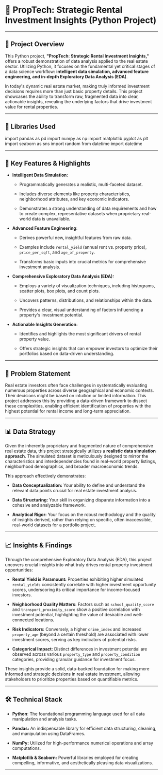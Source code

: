 # 🏡 PropTech: Strategic Rental Investment Insights (Python Project)

---

## 📌 Project Overview

This Python project, **"PropTech: Strategic Rental Investment Insights,"** offers a robust demonstration of data analysis applied to the real estate sector. Utilizing Python, it focuses on the fundamental yet critical stages of a data science workflow: **intelligent data simulation, advanced feature engineering, and in-depth Exploratory Data Analysis (EDA)**.

In today's dynamic real estate market, making truly informed investment decisions requires more than just basic property details. This project showcases the ability to transform raw, fragmented data into clear, actionable insights, revealing the underlying factors that drive investment value for rental properties.

---

## 🧰 Libraries Used
import pandas as pd
import numpy as np
import matplotlib.pyplot as plt
import seaborn as sns
import random
from datetime import datetime

---

## 🚀 Key Features & Highlights

* **Intelligent Data Simulation:**

  * Programmatically generates a realistic, multi-faceted dataset.

  * Includes diverse elements like property characteristics, neighborhood attributes, and key economic indicators.

  * Demonstrates a strong understanding of data requirements and how to create complex, representative datasets when proprietary real-world data is unavailable.

* **Advanced Feature Engineering:**

  * Derives powerful new, insightful features from raw data.

  * Examples include `rental_yield` (annual rent vs. property price), `price_per_sqft`, and `age_of_property`.

  * Transforms basic inputs into crucial metrics for comprehensive investment analysis.

* **Comprehensive Exploratory Data Analysis (EDA):**

  * Employs a variety of visualization techniques, including histograms, scatter plots, box plots, and count plots.

  * Uncovers patterns, distributions, and relationships within the data.

  * Provides a clear, visual understanding of factors influencing a property's investment potential.

* **Actionable Insights Generation:**

  * Identifies and highlights the most significant drivers of rental property value.

  * Offers strategic insights that can empower investors to optimize their portfolios based on data-driven understanding.

---

## 🎯 Problem Statement

Real estate investors often face challenges in systematically evaluating numerous properties across diverse geographical and economic contexts. Their decisions might be based on intuition or limited information. This project addresses this by providing a data-driven framework to dissect these complexities, enabling efficient identification of properties with the highest potential for rental income and long-term appreciation.

---

## 📊 Data Strategy

Given the inherently proprietary and fragmented nature of comprehensive real estate data, this project strategically utilizes a **realistic data simulation approach**. The simulated dataset is meticulously designed to mirror the characteristics and interdependencies found in real-world property listings, neighborhood demographics, and broader macroeconomic trends.

This approach effectively demonstrates:

* **Data Conceptualization:** Your ability to define and understand the relevant data points crucial for real estate investment analysis.

* **Data Structuring:** Your skill in organizing disparate information into a cohesive and analyzable framework.

* **Analytical Rigor:** Your focus on the robust methodology and the quality of insights derived, rather than relying on specific, often inaccessible, real-world datasets for a portfolio project.

---

## 📈 Insights & Findings

Through the comprehensive Exploratory Data Analysis (EDA), this project uncovers crucial insights into what truly drives rental property investment opportunities:

* **Rental Yield is Paramount:** Properties exhibiting higher simulated `rental_yields` consistently correlate with higher investment opportunity scores, underscoring its critical importance for income-focused investors.

* **Neighborhood Quality Matters:** Factors such as `school_quality_score` and `transport_proximity_score` show a positive correlation with investment potential, highlighting the value of desirable and well-connected locations.

* **Risk Indicators:** Conversely, a higher `crime_index` and increased `property_age` (beyond a certain threshold) are associated with lower investment scores, serving as key indicators of potential risks.

* **Categorical Impact:** Distinct differences in investment potential are observed across various `property_type` and `property_condition` categories, providing granular guidance for investment focus.

These insights provide a solid, data-backed foundation for making more informed and strategic decisions in real estate investment, allowing stakeholders to prioritize properties based on quantifiable metrics.

---

## 🛠️ Technical Stack

* **Python:** The foundational programming language used for all data manipulation and analysis tasks.

* **Pandas:** An indispensable library for efficient data structuring, cleaning, and manipulation using DataFrames.

* **NumPy:** Utilized for high-performance numerical operations and array computations.

* **Matplotlib & Seaborn:** Powerful libraries employed for creating compelling, informative, and aesthetically pleasing data visualizations.

---

